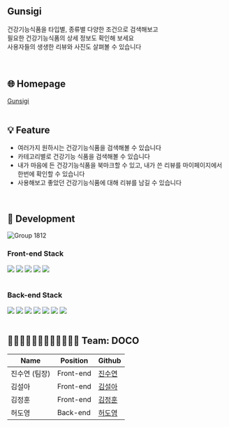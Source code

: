 ## Gunsigi

건강기능식품을 타입별, 종류별 다양한 조건으로 검색해보고<br />
필요한 건강기능식품의 상세 정보도 확인해 보세요<br />
사용자들의 생생한 리뷰와 사진도 살펴볼 수 있습니다<br />
<br />
<br />
## 🌐 Homepage

[Gunsigi](https://www.gunsigi.com/)
<br />
<br />

## 💡 Feature

- 여러가지 원하시는 건강기능식품을 검색해볼 수 있습니다
- 카테고리별로 건강기능 식품을 검색해볼 수 있습니다
- 내가 마음에 든 건강기능식품을 북마크할 수 있고, 내가 쓴 리뷰를 마이페이지에서 한번에 확인할 수 있습니다
- 사용해보고 좋았던 건강기능식품에 대해 리뷰를 남길 수 있습니다
<br />

## 🧰 Development

![Group 1812](https://user-images.githubusercontent.com/81850352/141042993-306bfc59-e91f-4684-9eb5-f4a28d75e9b1.png)

### Front-end Stack

<img src="https://img.shields.io/badge/html-E34F26?style=for-the-badge&logo=html5&logoColor=white"> <img src="https://img.shields.io/badge/scss-c66493?style=for-the-badge&logo=sass&logoColor=white"> <img src="https://img.shields.io/badge/javascript-F7DF1E?style=for-the-badge&logo=javascript&logoColor=black">
<img src="https://img.shields.io/badge/react-61DAFB?style=for-the-badge&logo=react&logoColor=black"> <img src="https://img.shields.io/badge/redux-764ABC?style=for-the-badge&logo=redux&logoColor=black">
<br />
<br />
### Back-end Stack

<img src="https://img.shields.io/badge/node.js-228B22?style=for-the-badge&logo=node.js&logoColor=white"> <img src="https://img.shields.io/badge/express-006400?style=for-the-badge&logo=express&logoColor=white">
<img src="https://img.shields.io/badge/json%20web%20tokens-8A2BE2?style=for-the-badge&logo=json%20web%20tokens&logoColor=white"> <img src="https://img.shields.io/badge/Sequelize-52B0E7?style=for-the-badge&logo=Sequelize&logoColor=white"> <img src="https://img.shields.io/badge/mysql-4479A1?style=for-the-badge&logo=mysql&logoColor=white"> <img src="https://img.shields.io/badge/python-3776AB1?style=for-the-badge&logo=python&logoColor=white"> <img src="https://img.shields.io/badge/redis-DC382D?style=for-the-badge&logo=redis&logoColor=white">
<br />
<br />
## 🧑🏻‍💻👩🏻‍💻🧑🏻‍💻👩🏻‍💻 Team: DOCO

| Name          | Position  | Github                                                  |
| ------------- | --------- | ------------------------------------------------------- |
| 진수연 (팀장)    | Front-end | [진수연](https://github.com/Jin-suyeon)                   |
| 김설아          | Front-end | [김설아](https://github.com/seola25)                      |
| 김정훈          | Front-end | [김정훈](https://github.com/hoony0802)                    |
| 허도영          | Back-end  | [허도영](https://github.com/iidd0101)                     |
